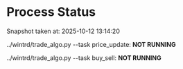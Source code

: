 # Process Status

Snapshot taken at: 2025-10-12 13:14:20

../wintrd/trade_algo.py --task price_update: **NOT RUNNING**

../wintrd/trade_algo.py --task buy_sell: **NOT RUNNING**

